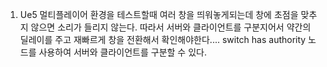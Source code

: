 1. Ue5 멀티플레이어 환경을 테스트할때 여러 창을 띄워놓게되는데 창에 초점을 맞추지 않으면 소리가 들리지 않는다. 따라서 서버와 클라이언트를 구분지어서 약간의 딜레이를 주고 재빠르게 창을 전환해서 확인해야한다....  switch has authority 노드를 사용하여 서버와 클라이언트를 구분할 수 있다.
